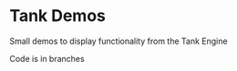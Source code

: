 Tank Demos
==========

Small demos to display functionality from the Tank Engine

Code is in branches
